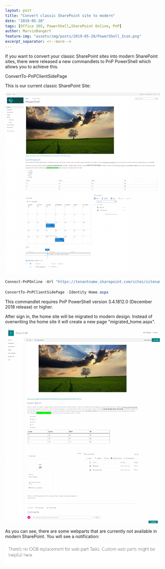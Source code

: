 ```yaml
---
layout: post
title: "Convert classic SharePoint site to modern"
date: "2019-05-28"
tags: [Office 365, PowerShell,SharePoint Online, PnP]
author: MarvinBangert
feature-img: "assets/img/posts/2019-05-28/PowerShell_Icon.png"
excerpt_separator: <!--more-->
---
```


If you want to convert your classic SharePoint sites into modern SharePoint sites, there were released a new commandlets to PnP PowerShell which allows you to achieve this. 

ConvertTo-PnPClientSidePage

This is our current classic SharePoint Site: 

![classic SharePoint site](assets/img/posts/2019-05-28/classic-876x1024.png)

```PowerShell
Connect-PnPOnline -Url "https://tenantname.sharepoint.com/sites/sitename"

ConvertTo-PnPClientSidePage -Identity Home.aspx
```

This commandlet requires PnP PowerShell version 3.4.1812.0 (December 2018 release) or higher.

After sign in, the home site will be migrated to modern design. Instead of overwriting the home site it will create a new page "migrated\_home.aspx".

![](assets/img/posts/2019-05-28/modern-815x1024.png)

As you can see, there are some webparts that are currently not available in modern SharePoint. You will see a notification:

![](assets/img/posts/2019-05-28/noReplacement.png)
